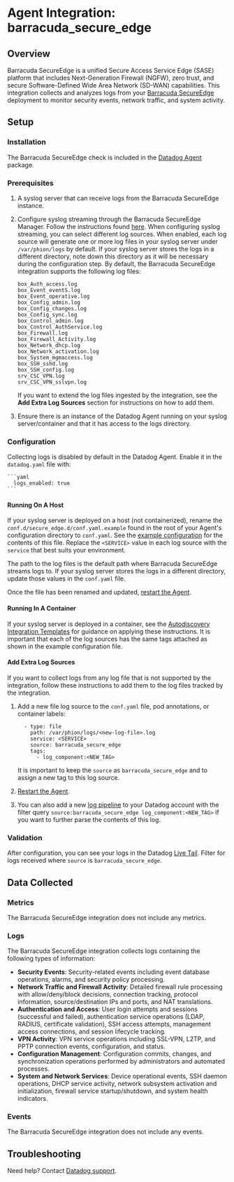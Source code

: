 # Agent Integration: barracuda_secure_edge

## Overview

Barracuda SecureEdge is a unified Secure Access Service Edge (SASE) platform that includes Next-Generation Firewall (NGFW), zero trust, and secure Software-Defined Wide Area Network (SD-WAN) capabilities. This integration collects and analyzes logs from your [Barracuda SecureEdge][1] deployment to monitor security events, network traffic, and system activity.

## Setup

### Installation

The Barracuda SecureEdge check is included in the [Datadog Agent][2] package.

### Prerequisites

1. A syslog server that can receive logs from the Barracuda SecureEdge instance.

2. Configure syslog streaming through the Barracuda SecureEdge Manager. Follow the instructions found [here][3]. When configuring syslog streaming, you can select different log sources. When enabled, each log source will generate one or more log files in your syslog server under `/var/phion/logs` by default. If your syslog server stores the logs in a different directory, note down this directory as it will be necessary during the configuration step. By default, the Barracuda SecureEdge integration supports the following log files:

    ```
    box_Auth_access.log
    box_Event_eventS.log
    box_Event_operative.log
    box_Config_admin.log
    box_Config_changes.log
    box_Config_sync.log
    box_Control_admin.log
    box_Control_AuthService.log
    box_Firewall.log
    box_Firewall_Activity.log
    box_Network_dhcp.log
    box_Network_activation.log
    box_System_mgmaccess.log
    box_SSH_sshd.log
    box_SSH_config.log
    srv_CSC_VPN.log
    srv_CSC_VPN_sslvpn.log
    ```

    If you want to extend the log files ingested by the integration, see the **Add Extra Log Sources** section for instructions on how to add them.

3. Ensure there is an instance of the Datadog Agent running on your syslog server/container and that it has access to the logs directory.


### Configuration
Collecting logs is disabled by default in the Datadog Agent. Enable it in the `datadog.yaml` file with:

    ```yaml
      logs_enabled: true
    ```

#### Running On A Host

If your syslog server is deployed on a host (not containerized), rename the `conf.d/secure_edge.d/conf.yaml.example` found in the root of your Agent's configuration directory to `conf.yaml`. See the [example configuration][4] for the contents of this file. Replace the `<SERVICE>` value in each log source with the `service` that best suits your environment.

The path to the log files is the default path where Barracuda SecureEdge streams logs to. If your syslog server stores the logs in a different directory, update those values in the `conf.yaml` file.

Once the file has been renamed and updated, [restart the Agent][5].

#### Running In A Container
If your syslog server is deployed in a container, see the [Autodiscovery Integration Templates][6] for guidance on applying these instructions. It is important that each of the log sources has the same tags attached as shown in the example configuration file.


#### Add Extra Log Sources
If you want to collect logs from any log file that is not supported by the integration, follow these instructions to add them to the log files tracked by the integration.

1. Add a new file log source to the `conf.yaml` file, pod annotations, or container labels:

    ```
      - type: file
        path: /var/phion/logs/<new-log-file>.log
        service: <SERVICE>
        source: barracuda_secure_edge
        tags:
          - log_component:<NEW_TAG>
    ```

    It is important to keep the `source` as `barracuda_secure_edge` and to assign a new tag to this log source.

2. [Restart the Agent][5].

3. You can also add a new [log pipeline][7] to your Datadog account with the filter query `source:barracuda_secure_edge log_component:<NEW_TAG>` if you want to further parse the contents of this log.

### Validation

After configuration, you can see your logs in the Datadog [Live Tail][8]. Filter for logs received where `source` is `barracuda_secure_edge`.

## Data Collected

### Metrics

The Barracuda SecureEdge integration does not include any metrics.

### Logs
The Barracuda SecureEdge integration collects logs containing the following types of information:

- **Security Events**: Security-related events including event database operations, alarms, and security policy processing.
- **Network Traffic and Firewall Activity**: Detailed firewall rule processing with allow/deny/block decisions, connection tracking, protocol information, source/destination IPs and ports, and NAT translations.
- **Authentication and Access**: User login attempts and sessions (successful and failed), authentication service operations (LDAP, RADIUS, certificate validation), SSH access attempts, management access connections, and session lifecycle tracking.
- **VPN Activity**: VPN service operations including SSL-VPN, L2TP, and PPTP connection events, configuration, and status.
- **Configuration Management**: Configuration commits, changes, and synchronization operations performed by administrators and automated processes.
- **System and Network Services**: Device operational events, SSH daemon operations, DHCP service activity, network subsystem activation and initialization, firewall service startup/shutdown, and system health indicators.

### Events

The Barracuda SecureEdge integration does not include any events.


## Troubleshooting

Need help? Contact [Datadog support][9].

[1]: https://www.barracuda.com/products/network-protection/secureedge
[2]: https://app.datadoghq.com/account/settings/agent/latest
[3]: https://campus.barracuda.com/product/secureedge/doc/99617087/how-to-configure-syslog-streaming-in-secureedge/
[4]: https://github.com/DataDog/integrations-core/blob/master/barracuda_secure_edge/datadog_checks/barracuda_secure_edge/data/conf.yaml.example
[5]: https://docs.datadoghq.com/agent/guide/agent-commands/#start-stop-and-restart-the-agent
[6]: https://docs.datadoghq.com/containers/kubernetes/integrations/?tab=annotations
[7]: https://docs.datadoghq.com/logs/log_configuration/pipelines/?tab=source
[8]: https://app.datadoghq.com/logs/livetail
[9]: https://docs.datadoghq.com/help/